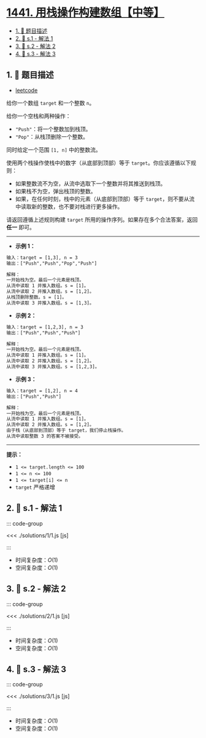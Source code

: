 # [1441. 用栈操作构建数组【中等】](https://github.com/tnotesjs/TNotes.leetcode/tree/main/notes/1441.%20%E7%94%A8%E6%A0%88%E6%93%8D%E4%BD%9C%E6%9E%84%E5%BB%BA%E6%95%B0%E7%BB%84%E3%80%90%E4%B8%AD%E7%AD%89%E3%80%91)

<!-- region:toc -->

- [1. 📝 题目描述](#1--题目描述)
- [2. 🎯 s.1 - 解法 1](#2--s1---解法-1)
- [3. 🎯 s.2 - 解法 2](#3--s2---解法-2)
- [4. 🎯 s.3 - 解法 3](#4--s3---解法-3)

<!-- endregion:toc -->

## 1. 📝 题目描述

- [leetcode](https://leetcode.cn/problems/build-an-array-with-stack-operations/)

给你一个数组 `target` 和一个整数 `n`。

给你一个空栈和两种操作：

- `"Push"`：将一个整数加到栈顶。
- `"Pop"`：从栈顶删除一个整数。

同时给定一个范围 `[1, n]` 中的整数流。

使用两个栈操作使栈中的数字（从底部到顶部）等于 `target`。你应该遵循以下规则：

- 如果整数流不为空，从流中选取下一个整数并将其推送到栈顶。
- 如果栈不为空，弹出栈顶的整数。
- 如果，在任何时刻，栈中的元素（从底部到顶部）等于 `target`，则不要从流中读取新的整数，也不要对栈进行更多操作。

请返回遵循上述规则构建 `target` 所用的操作序列。如果存在多个合法答案，返回 **任一** 即可。

---

- **示例 1：**

```txt
输入：target = [1,3], n = 3
输出：["Push","Push","Pop","Push"]

解释：
一开始栈为空。最后一个元素是栈顶。
从流中读取 1 并推入数组。s = [1]。
从流中读取 2 并推入数组。s = [1,2]。
从栈顶删除整数。s = [1]。
从流中读取 3 并推入数组。s = [1,3]。
```

- **示例 2：**

```txt
输入：target = [1,2,3], n = 3
输出：["Push","Push","Push"]

解释：
一开始栈为空。最后一个元素是栈顶。
从流中读取 1 并推入数组。s = [1]。
从流中读取 2 并推入数组。s = [1,2]。
从流中读取 3 并推入数组。s = [1,2,3]。
```

- **示例 3：**

```txt
输入：target = [1,2], n = 4
输出：["Push","Push"]

解释：
一开始栈为空。最后一个元素是栈顶。
从流中读取 1 并推入数组。s = [1]。
从流中读取 2 并推入数组。s = [1,2]。
由于栈（从底部到顶部）等于 target，我们停止栈操作。
从流中读取整数 3 的答案不被接受。
```

---

**提示：**

- `1 <= target.length <= 100`
- `1 <= n <= 100`
- `1 <= target[i] <= n`
- `target` 严格递增

## 2. 🎯 s.1 - 解法 1

::: code-group

<<< ./solutions/1/1.js [js]

:::

- 时间复杂度：$O(1)$
- 空间复杂度：$O(1)$

## 3. 🎯 s.2 - 解法 2

::: code-group

<<< ./solutions/2/1.js [js]

:::

- 时间复杂度：$O(1)$
- 空间复杂度：$O(1)$

## 4. 🎯 s.3 - 解法 3

::: code-group

<<< ./solutions/3/1.js [js]

:::

- 时间复杂度：$O(1)$
- 空间复杂度：$O(1)$
